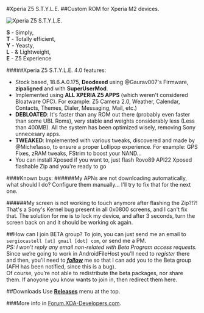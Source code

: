 #Xperia Z5 S.T.Y.L.E.
##Custom ROM for Xperia M2 devices.


![Xperia Z5 S.T.Y.L.E.](http://i.imgur.com/sluC3cj.png "Xperia Z5 S.T.Y.L.E.")


**S** - Simply,  
**T** - Totally efficient,  
**Y** - Yeasty,  
**L** - & Lightweight,  
**E** - Z5 Experience  


#####Xperia Z5 S.T.Y.L.E. 4.0 features:

- Stock based, 18.6.A.0.175, **Deodexed** using @Gaurav007's Firmware, **zipaligned** and with **SuperUserMod**.
- Implemented using **ALL XPERIA Z5 APPS** (which weren't considered Bloatware OFC). For example: Z5 Camera 2.0, Weather, Calendar, Contacts, Themes, Dialer, Messaging, Mail, etc.)
- **DEBLOATED**: It's faster than any ROM out there (probably even faster than some UBL Roms), very stable and weights considerably less (Less than 400MB). All the system has been optimized wisely, removing Sony unnecesary apps.
- **TWEAKED**: Implemented with various tweaks, discovered and made by @Miche1asso, to ensure a proper Lollipop experience. For example: GPS Fixes, zRAM tweaks, FStrim to boost your NAND... 
- You can install Xposed if you want to, just flash Rovo89 API22 Xposed flashable Zip and you're ready to go


####Known bugs:
######My APNs are not downloading automatically, what should I do?
Configure them manually... I'll try to fix that for the next one. 

######My screen is not working to touch anymore after flashing the Zip?!?!
That's a Sony's Kernel bug present in all 0x0800 screens, and I can't fix that.
The solution for me is to lock my device, and after 3 seconds, turn the screen back on and it should be working ok again.


##How can I join BETA group?
To join, you can just send me an email to `sergiocastell [at] gmail [dot] com`, or send me a PM.  
  *PS: I won’t reply any email non-related with Beta Program access requests.*  
Since we’re going to work in AndroidFileHost you’ll need to *register* there and then, you'll need to [**_follow_**] me so that I can add you to the Beta group (AFH has been notified, since this is a bug).  
  Of course, you’re not able to redistribute the beta packages, nor share them. If anoyone you know wants to join in, then redirect them here.  


##Downloads
Use [**Releases**] menu at the top.


###More info in [Forum.XDA-Developers.com].



[**_follow_**]: https://androidfilehost.com/?w=search&s=linuxct
[**Releases**]: https://github.com/sergiocastell/Xperia-Z5-S.T.Y.L.E./releases
[Forum.XDA-Developers.com]: http://forum.xda-developers.com/xperia-m2/development/rom-xperia-z5-s-t-y-l-e-locked-unlocked-t3250564
